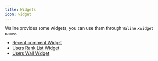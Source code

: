 ```yaml
---
title: Widgets
icon: widget
---
```


Waline provides some widgets, you can use them through `Waline.<widget name>`.

<!-- more -->

- [Recent comment Widget](recent-comment.md)
- [Users Rank List Widget](user-list.md)
- [Users Wall Widget](user-list.md)
